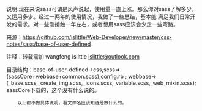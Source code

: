 
说明:现在来说sass可谓是风声说起，使用量一直上涨。那么你对sass了解多少，又运用多少。经过一两年的使用情况，我做了一些总结，基本能
满足我们日常开发的需求。对一些刚接触一年左右，或者想用sass应该会少走一些弯路。

来源：https://github.com/islittle/Web-Developer/new/master/css-notes/sass/base-of-user-defined

注释：转载需加 wangfeng islittle islittle@outlook.com

目录结构：base-of-user-defined->css,scss=>(sassCore+webbase+common.scss),config.rb ;
          webbase=>(_base.scss,_create_img.scss,_icons.scss,_variable.scss,_web_mixin.scss);
          sassCore下载的，这个没有什么说的。
          
        以上都不做具体说明，看文件名应该知道是做什么的。

